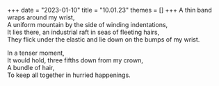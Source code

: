 +++
date = "2023-01-10"
title = "10.01.23"
themes = []
+++
A thin band wraps around my wrist,  
A uniform mountain by the side of winding indentations,  
It lies there, an industrial raft in seas of fleeting hairs,  
They flick under the elastic and lie down on the bumps of my wrist.  
  
In a tenser moment,  
It would hold, three fifths down from my crown,  
A bundle of hair,  
To keep all together in hurried happenings.
